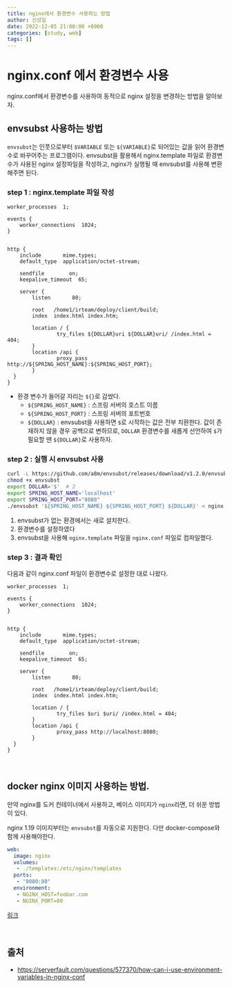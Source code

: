 ```yaml
---
title: nginx에서 환경변수 사용하는 방법
author: 신성일
date: 2022-12-05 21:00:00 +0900
categories: [study, web]
tags: []
---
```


# nginx.conf 에서 환경변수 사용

nginx.conf에서 환경변수를 사용하여 동적으로 nginx 설정을 변경하는 방법을 알아보자.

## envsubst 사용하는 방법

`envsubst`는 인풋으로부터 `$VARIABLE` 또는 `${VARIABLE}`로 되어있는 값을 읽어 환경변수로 바꾸어주는 프로그램이다. envsubst을 활용해서 nginx.template 파일로 환경변수가 사용된 nginx 설정파일을 작성하고, nginx가 실행될 때 envsubst를 사용해 변환해주면 된다.

### step 1 : nginx.template 파일 작성

```nginx
worker_processes  1;

events {
    worker_connections  1024;
}


http {
    include       mime.types;
    default_type  application/octet-stream;

    sendfile        on;
    keepalive_timeout  65;

    server {
        listen       80;

        root   /home1/irteam/deploy/client/build;
        index  index.html index.htm;

        location / {
                try_files ${DOLLAR}uri ${DOLLAR}uri/ /index.html = 404;
        }                                                                                                               
        location /api {
                proxy_pass http://${SPRING_HOST_NAME}:${SPRING_HOST_PORT};
        }
  }
}
```

- 환경 변수가 들어갈 자리는 `${}`로 감쌌다. 
  - `${SPRING_HOST_NAME}` : 스프링 서버의 호스트 이름
  - `${SPRING_HOST_PORT}` : 스프링 서버의 포트번호
  - `${DOLLAR}` : envsubst을 사용하면 `$`로 시작하는 값은 전부 치환한다. 값이 존재하지 않을 경우 공백으로 변하므로, `DOLLAR` 환경변수를 새롭게 선언하여 `$`가 필요할 땐 `${DOLLAR}`로 사용하자.

### step 2  : 실행 시 envsubst 사용

```sh
curl -L https://github.com/a8m/envsubst/releases/download/v1.2.0/envsubst-`uname -s`-`uname -m` -o envsubst # 1
chmod +x envsubst 
export DOLLAR='$'  # 2
export SPRING_HOST_NAME='localhost'
export SPRING_HOST_PORT="8080"
./envsubst '${SPRING_HOST_NAME} ${SPRING_HOST_PORT} ${DOLLAR}' < nginx.template > nginx.conf  # 3
```

1. envsubst가 없는 환경에서는 새로 설치한다.
2. 환경변수를 설정하였다
3. envsubst을 사용해 `nginx.template` 파일을 `nginx.conf` 파일로 컴파일했다.

### step 3 : 결과 확인

다음과 같이 nginx.conf 파일이 환경변수로 설정한 대로 나왔다.

```nginx
worker_processes  1;

events {
    worker_connections  1024;
}


http {
    include       mime.types;
    default_type  application/octet-stream;

    sendfile        on;
    keepalive_timeout  65;

    server {
        listen       80;

        root   /home1/irteam/deploy/client/build;
        index  index.html index.htm;

        location / {
                try_files $uri $uri/ /index.html = 404;
        }                                                                                                               
        location /api {
                proxy_pass http://localhost:8080;
        }
  }
}
```

<Br/>

## docker nginx 이미지 사용하는 방법.

만약 nginx를 도커 컨테이너에서 사용하고, 베이스 이미지가 `nginx`라면, 더 쉬운 방법이 있다.

nginx 1.19 이미지부터는 `envsubst`를 자동으로 지원한다. 다만 docker-compose와 함께 사용해야한다.

``` yaml
web:
  image: nginx
  volumes:
   - ./templates:/etc/nginx/templates
  ports:
   - "8080:80"
  environment:
   - NGINX_HOST=foobar.com
   - NGINX_PORT=80
```

[링크](https://github.com/docker-library/docs/tree/master/nginx#using-environment-variables-in-nginx-configuration-new-in-119)

<br/>

## 출처

- https://serverfault.com/questions/577370/how-can-i-use-environment-variables-in-nginx-conf

